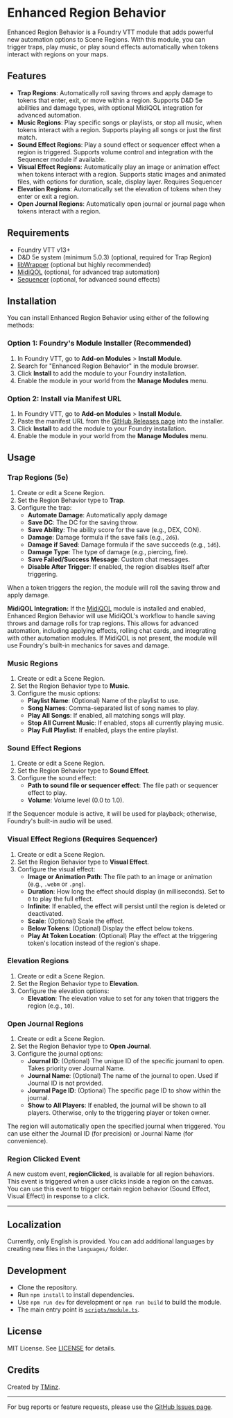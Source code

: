 # Enhanced Region Behavior

Enhanced Region Behavior is a Foundry VTT module that adds powerful new automation options to Scene Regions. With this module, you can trigger traps, play music, or play sound effects automatically when tokens interact with regions on your maps.

## Features

- **Trap Regions**: Automatically roll saving throws and apply damage to tokens that enter, exit, or move within a region. Supports D&D 5e abilities and damage types, with optional MidiQOL integration for advanced automation.
- **Music Regions**: Play specific songs or playlists, or stop all music, when tokens interact with a region. Supports playing all songs or just the first match.
- **Sound Effect Regions**: Play a sound effect or sequencer effect when a region is triggered. Supports volume control and integration with the Sequencer module if available.
- **Visual Effect Regions**: Automatically play an image or animation effect when tokens interact with a region. Supports static images and animated files, with options for duration, scale, display layer. Requires Sequencer
- **Elevation Regions**: Automatically set the elevation of tokens when they enter or exit a region.
- **Open Journal Regions**: Automatically open journal or journal page when tokens interact with a region.

## Requirements

- Foundry VTT v13+
- D&D 5e system (minimum 5.0.3) (optional, required for Trap Region)
- [libWrapper](https://foundryvtt.com/packages/lib-wrapper) (optional but highly recommended)
- [MidiQOL](https://foundryvtt.com/packages/midi-qol) (optional, for advanced trap automation)
- [Sequencer](https://foundryvtt.com/packages/sequencer) (optional, for advanced sound effects)

## Installation

You can install Enhanced Region Behavior using either of the following methods:

### Option 1: Foundry's Module Installer (Recommended)

1. In Foundry VTT, go to **Add-on Modules** > **Install Module**.
2. Search for "Enhanced Region Behavior" in the module browser.
3. Click **Install** to add the module to your Foundry installation.
4. Enable the module in your world from the **Manage Modules** menu.

### Option 2: Install via Manifest URL

1. In Foundry VTT, go to **Add-on Modules** > **Install Module**.
2. Paste the manifest URL from the [GitHub Releases page](https://github.com/txm3278/Enhanced-Region-Behaviors/releases) into the installer.
3. Click **Install** to add the module to your Foundry installation.
4. Enable the module in your world from the **Manage Modules** menu.

## Usage

### Trap Regions (5e)

1. Create or edit a Scene Region.
2. Set the Region Behavior type to **Trap**.
3. Configure the trap:
   - **Automate Damage**: Automatically apply damage
   - **Save DC**: The DC for the saving throw.
   - **Save Ability**: The ability score for the save (e.g., DEX, CON).
   - **Damage**: Damage formula if the save fails (e.g., `2d6`).
   - **Damage if Saved**: Damage formula if the save succeeds (e.g., `1d6`).
   - **Damage Type**: The type of damage (e.g., piercing, fire).
   - **Save Failed/Success Message**: Custom chat messages.
   - **Disable After Trigger**: If enabled, the region disables itself after triggering.

When a token triggers the region, the module will roll the saving throw and apply damage.

**MidiQOL Integration:**
If the [MidiQOL](https://foundryvtt.com/packages/midi-qol) module is installed and enabled, Enhanced Region Behavior will use MidiQOL's workflow to handle saving throws and damage rolls for trap regions. This allows for advanced automation, including applying effects, rolling chat cards, and integrating with other automation modules. If MidiQOL is not present, the module will use Foundry's built-in mechanics for saves and damage.

### Music Regions

1. Create or edit a Scene Region.
2. Set the Region Behavior type to **Music**.
3. Configure the music options:
   - **Playlist Name**: (Optional) Name of the playlist to use.
   - **Song Names**: Comma-separated list of song names to play.
   - **Play All Songs**: If enabled, all matching songs will play.
   - **Stop All Current Music**: If enabled, stops all currently playing music.
   - **Play Full Playlist**: If enabled, plays the entire playlist.

### Sound Effect Regions

1. Create or edit a Scene Region.
2. Set the Region Behavior type to **Sound Effect**.
3. Configure the sound effect:
   - **Path to sound file or sequencer effect**: The file path or sequencer effect to play.
   - **Volume**: Volume level (0.0 to 1.0).

If the Sequencer module is active, it will be used for playback; otherwise, Foundry's built-in audio will be used.

### Visual Effect Regions (Requires Sequencer)

1. Create or edit a Scene Region.
2. Set the Region Behavior type to **Visual Effect**.
3. Configure the visual effect:
   - **Image or Animation Path**: The file path to an image or animation (e.g., `.webm` or `.png`).
   - **Duration**: How long the effect should display (in milliseconds). Set to `0` to play the full effect.
   - **Infinite**: If enabled, the effect will persist until the region is deleted or deactivated.
   - **Scale**: (Optional) Scale the effect.
   - **Below Tokens**: (Optional) Display the effect below tokens.
   - **Play At Token Location**: (Optional) Play the effect at the triggering token's location instead of the region's shape.

### Elevation Regions

1. Create or edit a Scene Region.
2. Set the Region Behavior type to **Elevation**.
3. Configure the elevation options:
   - **Elevation**: The elevation value to set for any token that triggers the region (e.g., `10`).

### Open Journal Regions

1. Create or edit a Scene Region.
2. Set the Region Behavior type to **Open Journal**.
3. Configure the journal options:
   - **Journal ID**: (Optional) The unique ID of the specific journanl to open. Takes priority over Journal Name.
   - **Journal Name**: (Optional) The name of the journal to open. Used if Journal ID is not provided.
   - **Journal Page ID**: (Optional) The specific page ID to show within the journal.
   - **Show to All Players**: If enabled, the journal will be shown to all players. Otherwise, only to the triggering player or token owner.

The region will automatically open the specified journal when triggered. You can use either the Journal ID (for precision) or Journal Name (for convenience).

### Region Clicked Event

A new custom event, **regionClicked**, is available for all region behaviors.
This event is triggered when a user clicks inside a region on the canvas.
You can use this event to trigger certain region behavior (Sound Effect, Visual Effect) in response to a click.

---

## Localization

Currently, only English is provided. You can add additional languages by creating new files in the `languages/` folder.

## Development

- Clone the repository.
- Run `npm install` to install dependencies.
- Use `npm run dev` for development or `npm run build` to build the module.
- The main entry point is [`scripts/module.ts`](scripts/module.ts).

## License

MIT License. See [LICENSE](LICENSE) for details.

## Credits

Created by [TMinz](https://github.com/txm3278).

---

For bug reports or feature requests, please use the [GitHub Issues page](https://github.com/txm3278/Enhanced-Region-Behaviors/issues).
